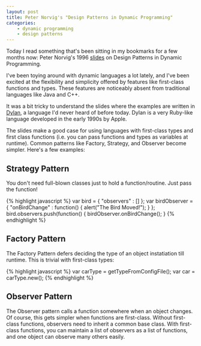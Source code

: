 ```yaml
---
layout: post
title: Peter Norvig's "Design Patterns in Dynamic Programming"
categories:
    - dynamic programming
    - design patterns
---
```


Today I read something that's been sitting in my bookmarks for a few months now: Peter Norvig's 1996 [slides](http://norvig.com/design-patterns/) on Design Patterns in Dynamic Programming.

I've been toying around with dynamic languages a lot lately, and I've been excited at the flexibility and simplicity offered by features like first-class functions and types. These features are noticeably absent from traditional languages like Java and C++.

It was a bit tricky to understand the slides where the examples are written in <a href="http://en.wikipedia.org/wiki/Dylan_(programming_language)">Dylan</a>, a language I'd never heard of before today. Dylan is a very Ruby-like language developed in the early 1990s by Apple.

The slides make a good case for using languages with first-class types and first class functions (i.e. you can pass functions and types as variables at runtime). Common patterns like Factory, Strategy, and Observer become simpler. Here's a few examples:

## Strategy Pattern
You don't need full-blown classes just to hold a function/routine. Just pass the function!

{% highlight javascript %}
var bird = { "observers" : [] };
var birdObserver = { "onBirdChange" : function() { alert("The Bird Moved!"); } };
bird.observers.push(function() { birdObserver.onBirdChange(); }
{% endhighlight %}

## Factory Pattern
The Factory Pattern defers deciding the type of an object instatiation till runtime. This is trivial with first-class types:

{% highlight javascript %}
var carType = getTypeFromConfigFile();
var car = carType.new();
{% endhighlight %}

## Observer Pattern
The Observer pattern calls a function somewhere when an object changes. Of course, this gets simpler when functions are first-class. Without first-class functions, observers need to inherit a common base class. With first-class functions, you can maintain a list of observers as a list of functions, and one object can observe many others easily.
